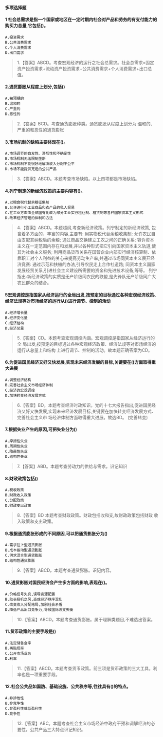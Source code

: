 ﻿#### 多项选择题
#### 1 社会总需求是指一个国家或地区在一定时期内社会对产品和劳务的有支付能力的购买力总量,它包括()。
    A.投资需求
    B.公共消费需求
    C.个人消费需求
    D.出口需求
>   1.【答案】ABCD。考查宏观经济的运行之社会总需求。社会总需求=固定
    资产投资需求+流动资产投资需求+公共消费需求+个人消费需求+出口总值。

#### 2.通货膨胀从程度上划分,包括()
    A.被预期的
    B.温和的
    C.严重的
    D.恶性的
>   2.【答案】BCD。考查通货膨胀种类。通货膨胀从程度上划分为:温和的、
严重的和恶性的通货膨胀


#### 3.市场机制的缺陷主要体现在()。
    A.市场调节的自发性、滞后性和不确定性
    B.市场机制无法限制垄断
    C.市场机制不能很好地解决收入分配不公平
    D.市场不能提供充足的公共产品
>   3.【答案】ABCD。本题考查市场缺陷。以上四项都是市场缺陷。

#### 4.列宁制定的新经济政策的主要内容有()。
    A.以粮食税代替余粮征集制
    B.允许进行小工业商品和农产品的私人贸易
    C.在工业方面由全部国有化改为部分工业实行租让制、租赁制等各种国家资本主义形式
    D.改革经济管理的体制和方法
>   4.【答案】ABCD。本题超纲,考查新经济政策。列宁制定的新经济政策,
    包含着多方面的、丰富的内容,主要有:
    用实物税代替余粮收集制;
    允许农民自由支配其纳税后的余粮;
    通过商品交换建立工农之间的正确关系;
    容许资本主义在一定范围内存在和发展,并以各种形式把它引向国家资本主义轨道,使其为社会主义服务;
    利用商品货币关系在国营企业内部实行经济核算制、依靠职工对个人利益的关心来提高劳动生产率,并通过市场同资本主义展开经济竟赛:
    通过示范和扶植的办法,引导农民走上合作社道路;
    同资本主义国家发展经贸关系,引进社会主义建设所需要的资金和先进技术设备,等等。
    列宁指出:新经济政策的实质是无产阶级同农民的联盟,是先锋队无产阶级同广大农民群众的结合。

#### 5宏观调控是指国家从经济运行的全局出发,按预定的目标通过各种宏观经济政策、经济法规等对市场经济的运行从()进行调节、控制的活动
    A.经济增长量
    B.经济变化量
    C.经济结构
    D.经济总量
>   5.【答案】CD。本题考查宏观调控内涵。宏观调控是指国家从经济运行的全
    局出发,按预定的目标通过各种宏观经济政策、经济法规等对市场经济的运行从总量上和结构
    上进行调节、控制的活动。故本题正确答案为CD。

#### 6.为促进国民经济又好又快发展,实现未来经济发展的目标,关键要在()方面取得重大进展
    A.调整经济结构
    B.完善社会主义市场经济体制
    C.经济的宏观调控
    D.加快转变经济发展方式
>   6.【答案】BD。本题考查经济时政知识。党的十七大报告指出,促进国民经
    济又好又快发展,实现未来经济发展目标,关键要在加快转变经济发展方式、完善社会主义市
    场经济体制方面取得重大进展。故选BD。
    (完善转变)

#### 7.根据失业产生的原因,可把失业分为()
    A.摩擦性失业
    B.周期性失业
    C.隐蔽性失业
    D.结构性失业
>   7.【答案】ABD。本题考查劳动力的供给与需求。识记知识


#### 8.财政政策包括()
    A.税收政策
    B.财政收入政策
    C.分配政策
    D.财政支出政策
>   8.【答案】BD 本题考查财政政策。财政包括收和支,故财政政策包括财政
    收入政策和支出政策。

#### 9.根据通货膨胀形成的不同原因,可以把通货影胀分为()
    A.需求拉上型通货膨胀
    B.成本推动型通货膨胀
    C.供求混合型通货膨胀
    D.结构性通货膨胀
>   9.【答案】ABCD。本题考查通货膨胀。识记内容。

#### 10.通货影胀对国民经济会产生多方面的影响,表现在()。
    A.价格信号失真,误导资源配置
    B.助长投机之风,造成经济秩序混乱
    C.改变收入分配格局,加剧社会矛盾
    D.降低产品出口竟争力,导致国际收支失衡
>   10.【答案】ABCD。本题考查通货膨胀。属于理解类题目,不难选出答案。



#### 11.货币政策的主要手段是()
    A.法定储备金率
    B.再贴现率
    C.公开市场业务
    D.利率
>   11.【答案】ABCD。本题考查货币政策。前三项是货币政策的三大工具。利
    率也是一项重要手段。

#### 12.社会公共品如国防、基础设施、公共秩序等,往往具有()的特点。
    A.非排他性
    B.非竞争性
    C.非盈利性或低盈利性
    D.竞争性
>   12.【答案】ABC。本题考查社会主义市场经济中政府干预和调解经济的必
    要性。公共产品三大特点识记知识。
